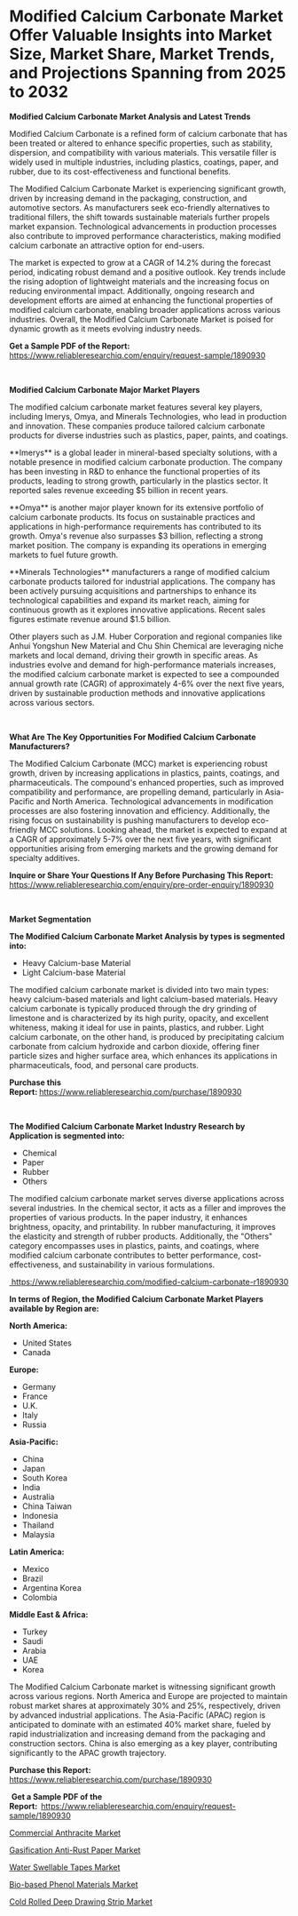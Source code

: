 <p><h1>Modified Calcium Carbonate Market Offer Valuable Insights into Market Size, Market Share, Market Trends, and Projections Spanning from 2025 to 2032</h1></p><p><strong>Modified Calcium Carbonate Market Analysis and Latest Trends</strong></p>
<p><p>Modified Calcium Carbonate is a refined form of calcium carbonate that has been treated or altered to enhance specific properties, such as stability, dispersion, and compatibility with various materials. This versatile filler is widely used in multiple industries, including plastics, coatings, paper, and rubber, due to its cost-effectiveness and functional benefits.</p><p>The Modified Calcium Carbonate Market is experiencing significant growth, driven by increasing demand in the packaging, construction, and automotive sectors. As manufacturers seek eco-friendly alternatives to traditional fillers, the shift towards sustainable materials further propels market expansion. Technological advancements in production processes also contribute to improved performance characteristics, making modified calcium carbonate an attractive option for end-users.</p><p>The market is expected to grow at a CAGR of 14.2% during the forecast period, indicating robust demand and a positive outlook. Key trends include the rising adoption of lightweight materials and the increasing focus on reducing environmental impact. Additionally, ongoing research and development efforts are aimed at enhancing the functional properties of modified calcium carbonate, enabling broader applications across various industries. Overall, the Modified Calcium Carbonate Market is poised for dynamic growth as it meets evolving industry needs.</p></p>
<p><strong>Get a Sample PDF of the Report:&nbsp;</strong> <a href="https://www.reliableresearchiq.com/enquiry/request-sample/1890930?utm_campaign=904&utm_medium=2&utm_source=Github&utm_content=ia&utm_term=03042025&utm_id=modified-calcium-carbonate">https://www.reliableresearchiq.com/enquiry/request-sample/1890930</a></p>
<p>&nbsp;</p>
<p><strong>Modified Calcium Carbonate Major Market Players</strong></p>
<p><p>The modified calcium carbonate market features several key players, including Imerys, Omya, and Minerals Technologies, who lead in production and innovation. These companies produce tailored calcium carbonate products for diverse industries such as plastics, paper, paints, and coatings.</p><p>**Imerys** is a global leader in mineral-based specialty solutions, with a notable presence in modified calcium carbonate production. The company has been investing in R&D to enhance the functional properties of its products, leading to strong growth, particularly in the plastics sector. It reported sales revenue exceeding $5 billion in recent years.</p><p>**Omya** is another major player known for its extensive portfolio of calcium carbonate products. Its focus on sustainable practices and applications in high-performance requirements has contributed to its growth. Omya's revenue also surpasses $3 billion, reflecting a strong market position. The company is expanding its operations in emerging markets to fuel future growth.</p><p>**Minerals Technologies** manufacturers a range of modified calcium carbonate products tailored for industrial applications. The company has been actively pursuing acquisitions and partnerships to enhance its technological capabilities and expand its market reach, aiming for continuous growth as it explores innovative applications. Recent sales figures estimate revenue around $1.5 billion.</p><p>Other players such as J.M. Huber Corporation and regional companies like Anhui Yongshun New Material and Chu Shin Chemical are leveraging niche markets and local demand, driving their growth in specific areas. As industries evolve and demand for high-performance materials increases, the modified calcium carbonate market is expected to see a compounded annual growth rate (CAGR) of approximately 4-6% over the next five years, driven by sustainable production methods and innovative applications across various sectors.</p></p>
<p>&nbsp;</p>
<p><strong>What Are The Key Opportunities For Modified Calcium Carbonate Manufacturers?</strong></p>
<p><p>The Modified Calcium Carbonate (MCC) market is experiencing robust growth, driven by increasing applications in plastics, paints, coatings, and pharmaceuticals. The compound's enhanced properties, such as improved compatibility and performance, are propelling demand, particularly in Asia-Pacific and North America. Technological advancements in modification processes are also fostering innovation and efficiency. Additionally, the rising focus on sustainability is pushing manufacturers to develop eco-friendly MCC solutions. Looking ahead, the market is expected to expand at a CAGR of approximately 5-7% over the next five years, with significant opportunities arising from emerging markets and the growing demand for specialty additives.</p></p>
<p><strong>Inquire or Share Your Questions If Any Before Purchasing This Report:</strong> <a href="https://www.reliableresearchiq.com/enquiry/pre-order-enquiry/1890930?utm_campaign=904&utm_medium=2&utm_source=Github&utm_content=ia&utm_term=03042025&utm_id=modified-calcium-carbonate">https://www.reliableresearchiq.com/enquiry/pre-order-enquiry/1890930</a></p>
<p>&nbsp;</p>
<p><strong>Market Segmentation</strong></p>
<p><strong>The Modified Calcium Carbonate Market Analysis by types is segmented into:</strong></p>
<p><ul><li>Heavy Calcium-base Material</li><li>Light Calcium-base Material</li></ul></p>
<p><p>The modified calcium carbonate market is divided into two main types: heavy calcium-based materials and light calcium-based materials. Heavy calcium carbonate is typically produced through the dry grinding of limestone and is characterized by its high purity, opacity, and excellent whiteness, making it ideal for use in paints, plastics, and rubber. Light calcium carbonate, on the other hand, is produced by precipitating calcium carbonate from calcium hydroxide and carbon dioxide, offering finer particle sizes and higher surface area, which enhances its applications in pharmaceuticals, food, and personal care products.</p></p>
<p><strong>Purchase this Report:&nbsp;</strong><a href="https://www.reliableresearchiq.com/purchase/1890930?utm_campaign=904&utm_medium=2&utm_source=Github&utm_content=ia&utm_term=03042025&utm_id=modified-calcium-carbonate">https://www.reliableresearchiq.com/purchase/1890930</a></p>
<p>&nbsp;</p>
<p><strong>The Modified Calcium Carbonate Market Industry Research by Application is segmented into:</strong></p>
<p><ul><li>Chemical</li><li>Paper</li><li>Rubber</li><li>Others</li></ul></p>
<p><p>The modified calcium carbonate market serves diverse applications across several industries. In the chemical sector, it acts as a filler and improves the properties of various products. In the paper industry, it enhances brightness, opacity, and printability. In rubber manufacturing, it improves the elasticity and strength of rubber products. Additionally, the "Others" category encompasses uses in plastics, paints, and coatings, where modified calcium carbonate contributes to better performance, cost-effectiveness, and sustainability in various formulations.</p></p>
<p><a href="https://www.reliableresearchiq.com/modified-calcium-carbonate-r1890930?utm_campaign=904&utm_medium=2&utm_source=Github&utm_content=ia&utm_term=03042025&utm_id=modified-calcium-carbonate">&nbsp;https://www.reliableresearchiq.com/modified-calcium-carbonate-r1890930</a></p>
<p><strong>In terms of Region, the Modified Calcium Carbonate Market Players available by Region are:</strong></p>
<p>
    <p> <strong> North America: </strong>
        <ul>
            <li>United States</li>
            <li>Canada</li>
        </ul>
        </p> 
    <p> <strong> Europe: </strong>
        <ul>
            <li>Germany</li>
            <li>France</li>
            <li>U.K.</li>
            <li>Italy</li>
            <li>Russia</li>
        </ul>
        </p> 
    <p> <strong> Asia-Pacific: </strong>
        <ul>
            <li>China</li>
            <li>Japan</li>
            <li>South Korea</li>
            <li>India</li>
            <li>Australia</li>
            <li>China Taiwan</li>
            <li>Indonesia</li>
            <li>Thailand</li>
            <li>Malaysia</li>
        </ul>
        </p> 
    <p> <strong> Latin America: </strong>
        <ul>
            <li>Mexico</li>
            <li>Brazil</li>
            <li>Argentina Korea</li>
            <li>Colombia</li>
        </ul>
        </p> 
    <p> <strong> Middle East & Africa: </strong>
        <ul>
            <li>Turkey</li>
            <li>Saudi</li>
            <li>Arabia</li>
            <li>UAE</li>
            <li>Korea</li>
        </ul>
    </p>
    </p>
<p><p>The Modified Calcium Carbonate market is witnessing significant growth across various regions. North America and Europe are projected to maintain robust market shares at approximately 30% and 25%, respectively, driven by advanced industrial applications. The Asia-Pacific (APAC) region is anticipated to dominate with an estimated 40% market share, fueled by rapid industrialization and increasing demand from the packaging and construction sectors. China is also emerging as a key player, contributing significantly to the APAC growth trajectory.</p></p>
<p><strong>Purchase this Report: </strong><a href="https://www.reliableresearchiq.com/purchase/1890930?utm_campaign=904&utm_medium=2&utm_source=Github&utm_content=ia&utm_term=03042025&utm_id=modified-calcium-carbonate">https://www.reliableresearchiq.com/purchase/1890930</a></p>
<p>&nbsp;<strong>Get a Sample PDF of the Report:&nbsp;&nbsp;</strong><a href="https://www.reliableresearchiq.com/enquiry/request-sample/1890930?utm_campaign=904&utm_medium=2&utm_source=Github&utm_content=ia&utm_term=03042025&utm_id=modified-calcium-carbonate">https://www.reliableresearchiq.com/enquiry/request-sample/1890930</a></p>
<p><strong></strong></p>
<p><p><a href="https://github.com/biandnikelrs/Market-Research-Report-List-1/blob/main/commercial-anthracite-market.md?utm_campaign=904&utm_medium=2&utm_source=Github&utm_content=ia&utm_term=03042025&utm_id=modified-calcium-carbonate">Commercial Anthracite Market</a></p><p><a href="https://github.com/myongfranzcs/Market-Research-Report-List-1/blob/main/gasification-anti-rust-paper-market.md?utm_campaign=904&utm_medium=2&utm_source=Github&utm_content=ia&utm_term=03042025&utm_id=modified-calcium-carbonate">Gasification Anti-Rust Paper Market</a></p><p><a href="https://github.com/lonanweaseh4/Market-Research-Report-List-1/blob/main/water-swellable-tapes-market.md?utm_campaign=904&utm_medium=2&utm_source=Github&utm_content=ia&utm_term=03042025&utm_id=modified-calcium-carbonate">Water Swellable Tapes Market</a></p><p><a href="https://github.com/negrocybul4w/Market-Research-Report-List-1/blob/main/bio-based-phenol-materials-market.md?utm_campaign=904&utm_medium=2&utm_source=Github&utm_content=ia&utm_term=03042025&utm_id=modified-calcium-carbonate">Bio-based Phenol Materials Market</a></p><p><a href="https://github.com/tentandyik/Market-Research-Report-List-1/blob/main/cold-rolled-deep-drawing-strip-market.md?utm_campaign=904&utm_medium=2&utm_source=Github&utm_content=ia&utm_term=03042025&utm_id=modified-calcium-carbonate">Cold Rolled Deep Drawing Strip Market</a></p></p>